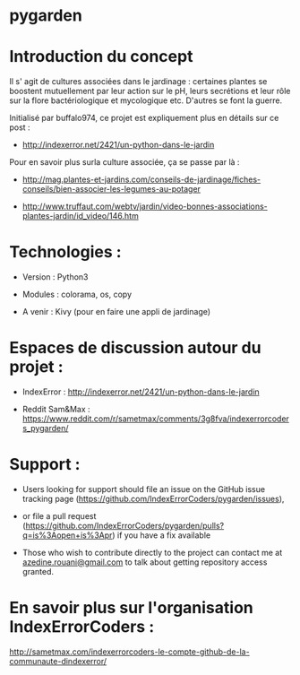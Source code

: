 # pygarden

# Introduction du concept 

Il s' agit de cultures associées dans le jardinage : certaines plantes se boostent mutuellement par leur action sur le pH, leurs secrétions et leur rôle sur la flore bactériologique et mycologique etc. D'autres se font la guerre.

Initialisé par buffalo974, ce projet est expliquement plus en détails sur ce post :

- http://indexerror.net/2421/un-python-dans-le-jardin

Pour en savoir plus surla culture associée, ça se passe par là :

- http://mag.plantes-et-jardins.com/conseils-de-jardinage/fiches-conseils/bien-associer-les-legumes-au-potager

- http://www.truffaut.com/webtv/jardin/video-bonnes-associations-plantes-jardin/id_video/146.htm

# Technologies :

- Version : Python3 

- Modules : colorama, os, copy

- A venir : Kivy (pour en faire une appli de jardinage) 

# Espaces de discussion autour du projet :

- IndexError : http://indexerror.net/2421/un-python-dans-le-jardin

- Reddit Sam&Max : https://www.reddit.com/r/sametmax/comments/3g8fva/indexerrorcoders_pygarden/

# Support :

- Users looking for support should file an issue on the GitHub issue tracking page (https://github.com/IndexErrorCoders/pygarden/issues), 

- or file a pull request (https://github.com/IndexErrorCoders/pygarden/pulls?q=is%3Aopen+is%3Apr) if you have a fix available

- Those who wish to contribute directly to the project can contact me at azedine.rouani@gmail.com to talk about getting repository access granted.

# En savoir plus sur l'organisation IndexErrorCoders :

http://sametmax.com/indexerrorcoders-le-compte-github-de-la-communaute-dindexerror/
